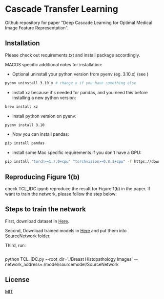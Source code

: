 # Cascade Transfer Learning

Github repository for paper "Deep Cascade Learning for Optimal Medical Image Feature Representation".

## Installation
Please check out requirements.txt and install package accordingly.

MACOS specific additional notes for installation:

* Optional uninstall your python version from pyenv (eg. 3.10.x) (see )
```bash
pyenv uninstall 3.10.x # change x if you have something else
```

* Install xz because it's needed for pandas, and you need this before installing a new python version: 
```bash
brew install xz
```

* Install python version on pyenv:
```bash
pyenv install 3.10
```

* Now you can install pandas:
```bash
pip install pandas
```

* Install some Mac specific requirements if you don't have a GPU:
```bash
pip install "torch>=1.7.0+cpu" "torchvision>=0.8.1+cpu" -f https://download.pytorch.org/whl/torch_stable.html

```

## Reproducing Figure 1(b)
check TCL_IDC.ipynb reproduce the result for Figure 1(b) in the paper. 
If want to train the network, please follow the step below:

## Steps to train the network

First, download dataset in [Here](https://www.kaggle.com/paultimothymooney/breast-histopathology-images).

Second, Download trained models in [Here](https://drive.google.com/drive/folders/1yqCOjaommJvcErzz01LiJaQbX8V6wy2b?usp=sharing)
and put them into SourceNetwork folder.

Third, run:
```bash
```
python TCL_IDC.py --root_dir='./Breast Histopathology Images' --network_address=./model/sourcemodel/SourceNetwork
## License
[MIT](https://choosealicense.com/licenses/mit/)
